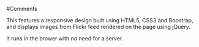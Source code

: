 #Comments

This features a responsive design built using HTML5, CSS3 and Boostrap, and displays images from Flickr feed rendered on the page using jQuery.

It runs in the brower with no need for a server.

